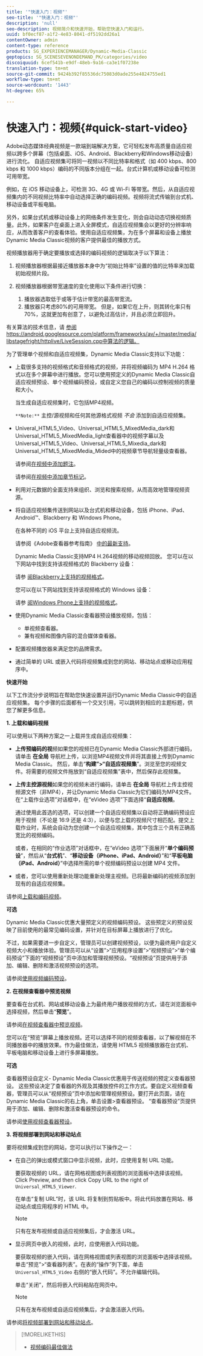 ```yaml
---
title: '"快速入门：视频"'
seo-title: '"快速入门：视频"'
description: 'null'
seo-description: 视频简介和快速开始，帮助您快速入门和运行。
uuid: bf0ecf87-a1f2-4e83-8041-df5192dd26a1
contentOwner: admin
content-type: reference
products: SG_EXPERIENCEMANAGER/Dynamic-Media-Classic
geptopics: SG_SCENESEVENONDEMAND_PK/categories/video
discoiquuid: 6cef541b-e9df-48eb-9a16-ca3e1f07238e
translation-type: tm+mt
source-git-commit: 9424b392f85536dc75083d0ade255e4824755ed1
workflow-type: tm+mt
source-wordcount: '1443'
ht-degree: 65%

---
```



# 快速入门：视频{#quick-start-video}

Adobe动态媒体经典视频是一款端到端解决方案，它可轻松发布高质量自适应视频以跨多个屏幕（包括桌面、iOS、Android、Blackberry和Windows移动设备）进行流化。 自适应视频集可将同一视频以不同比特率和格式（如 400 kbps、800 kbps 和 1000 kbps）编码的不同版本分组在一起。台式计算机或移动设备可检测可用带宽。

例如，在 iOS 移动设备上，可检测 3G、4G 或 Wi-Fi 等带宽。然后，从自适应视频集内的不同视频比特率中自动选择正确的编码视频。视频将流式传输到台式机、移动设备或平板电脑。

另外，如果台式机或移动设备上的网络条件发生变化，则会自动动态切换视频质量。此外，如果客户在桌面上进入全屏模式，自适应视频集会以更好的分辨率响应，从而改善客户的查看体验。使用自适应视频集，为在多个屏幕和设备上播放Dynamic Media Classic视频的客户提供最佳的播放方式。

视频播放器用于确定要播放或选择的编码视频的逻辑取决于以下算法：

1. 视频播放器根据最接近播放器本身中为“初始比特率”设置的值的比特率来加载初始视频片段。
1. 视频播放器根据带宽速度的变化使用以下条件进行切换：

   1. 播放器选取低于或等于估计带宽的最高带宽流。
   1. 播放器只考虑80%的可用带宽。 但是，如果它在上升，则其转化率只有70%，这就更加有创意了，以避免过高估计，并且必须立即回升。

有关算法的技术信息，请 [参阅](https://android.googlesource.com/platform/frameworks/av/+/master/media/libstagefright/httplive/LiveSession.cpp) https://android.googlesource.com/platform/frameworks/av/+/master/media/libstagefright/httplive/LiveSession.cpp中算法的逻辑。

为了管理单个视频和自适应视频集，Dynamic Media Classic支持以下功能：

* 上载很多支持的视频格式和音频格式的视频，并将视频编码为 MP4 H.264 格式以在多个屏幕中进行播放。您可以使用预定义的Dynamic Media Classic自适应视频预设、单个视频编码预设，或自定义您自己的编码以控制视频的质量和大小。

   当生成自适应视频集时，它包括MP4视频。

   `**Note:**` 主控/源视频和任何其他源格式视频 *不会* 添加到自适应视频集。

* Univeral_HTML5_Video、Universal_HTML5_MixedMedia_dark和Universal_HTML5_MixedMedia_light查看器中的视频字幕以及Universal_HTML5_Video、Universal_HTML5_Mixedia_dark和Universal_HTML5_MixedMedia_Mided中的视频章节导航轻量级查看器。

   请参阅[在视频中添加题注](adding-captions-video.md)。

   请参阅[在视频中添加章节标记](adding-chapter-markers-video.md)。

* 利用对元数据的全面支持来组织、浏览和搜索视频，从而高效地管理视频资源。
* 将自适应视频集传送到网站以及台式机和移动设备，包括 iPhone、iPad、Android™、Blackberry 和 Windows Phone。

   在各种不同的 iOS 平台上支持自适应视频流。

   请参阅《Adobe查看器参考指南》 [中的最新支持](https://docs.adobe.com/content/help/en/dynamic-media-developer-resources/library/home.html)。

   Dynamic Media Classic支持MP4 H.264视频的移动视频回放。 您可以在以下网站中找到支持该视频格式的 Blackberry 设备：

   请参 [阅Blackberry上支持的视频格式](https://support.blackberry.com/kb/articleDetail?ArticleNumber=000005482)。

   您可以在以下网站找到支持该视频格式的 Windows 设备：

   请参 [阅Windows Phone上支持的视频格式](https://msdn.microsoft.com/en-us/library/ff462087(v=vs.92).aspx)。

* 使用Dynamic Media Classic查看器预设播放视频，包括：

   * 单视频查看器。
   * 兼有视频和图像内容的混合媒体查看器。

* 配置视频播放器来满足您的品牌需求。
* 通过简单的 URL 或嵌入代码将视频集成到您的网站、移动站点或移动应用程序中。

**快速开始**

以下工作流分步说明旨在帮助您快速设置并运行Dynamic Media Classic中的自适应视频集。 每个步骤的后面都有一个交叉引用，可以跳转到相应的主题标题，供您了解更多信息。

**1. 上载和编码视频**

可以使用以下两种方案之一上载并生成自适应视频集：

* **上传预编码的视**&#x200B;频如果您的视频已在Dynamic Media Classic外部进行编码，请单击 
**在全局** 导航栏上传，以浏览MP4视频文件并将其直接上传到Dynamic Media Classic。 然后，单击“**构建”>“自适应视频集**”。浏览至您的视频文件。将需要的视频文件拖放到“自适应视频集”表中，然后保存此视频集。
* **上传主控源视频**&#x200B;如果您的视频未进行编码，请单击 
**在全局** 导航栏上传主控视频源文件（非MP4），并让Dynamic Media Classic为它们编码为MP4文件。 在“上载作业选项”对话框中，在“eVideo 选项”下面选择“**自适应视频**。

   通过使用此首选的选项，可以创建一个自适应视频集以自动将正确编码预设应用于视频（不论是 16:9 还是 4:3），以便与您上载的视频尺寸相匹配。提交上载作业时，系统会自动为您创建一个自适应视频集，其中包含三个具有正确高宽比的视频编码。

   或者，在相同的“作业选项”对话框中，在“eVideo 选项”下面展开“**单个编码预设**”，然后从“**台式机**”、“**移动设备（iPhone、iPad、Android）**”和“**平板电脑（iPad、Android）**”中选择所需的单个视频编码预设以创建 MP4 文件。

* 或者，您可以使用重新处理功能重新处理主视频。已将最新编码的视频添加到现有的自适应视频集。

请参阅[上载和编码视频](uploading-encoding-videos.md#uploading_and_encoding_videos)。

**可选**

Dynamic Media Classic优惠大量预定义的视频编码预设。 这些预定义的预设反映了目前使用的最常见编码设置，并针对在目标屏幕上播放进行了优化。

不过，如果需要进一步自定义，管理员可以创建视频预设，以便为最终用户自定义视频大小和播放体验。管理员可以从“设置”>“应用程序设置”>“视频预设”>“单个编码预设”下面的“视频预设”页中添加和管理视频预设。“视频预设”页提供用于添加、编辑、删除和激活视频预设的选项。

请参阅[使用视频编码预设](uploading-encoding-videos.md#working_with_video_encoding_presets)。

**2. 在视频查看器中预览视频**

要查看在台式机、网站或移动设备上为最终用户播放视频的方式，请在浏览面板中选择视频，然后单击“**预览**”。

请参阅[在视频查看器中预览视频](previewing-videos-video-viewer.md#previewing_videos_in_a_video_viewer)。

您可以在“预览”屏幕上播放视频。还可以选择不同的视频查看器，以了解视频在不同播放器中的播放效果。作为最佳做法，请使用 HTML5 视频播放器在台式机、平板电脑和移动设备上进行多屏幕播放。

**可选**

查看器预设自定义- Dynamic Media Classic优惠用于传送视频的预定义查看器预设。 这些预设决定了查看器的外观及其播放控件的工作方式。要自定义视频查看器，管理员可以从“视频预设”页中添加和管理视频预设。要打开此页面，请在Dynamic Media Classic的右上角，单击设置>查看器预设。 “查看器预设”页提供用于添加、编辑、删除和激活查看器预设的命令。

请参阅[使用视频查看器预设](previewing-videos-video-viewer.md#working_with_video_viewer_presets)。

**3. 将视频部署到网站和移动站点**

要将视频集成到您的网站，您可以执行以下操作之一：

* 在自己的弹出或模式窗口中显示视频，此时，应使用复制 URL 功能。

   要获取视频的 URL，请在网格视图或列表视图的浏览面板中选择该视频。Click Preview, and then click Copy URL to the right of `Universal_HTML5_Viewer`.

   在单击“复制 URL”时，该 URL 将复制到剪贴板中。将此代码放置在网站、移动站点或应用程序的 HTML 中。

   >[!NOTE]
   >
   >只有在发布视频或自适应视频集后，才会激活 URL。

* 显示网页中嵌入的视频，此时，应使用嵌入代码功能。

   要获取视频的嵌入代码，请在网格视图或列表视图的浏览面板中选择该视频。单击“预览”>“查看器列表”。在表的“操作”列下面，单击 `Universal_HTML5_Video` 右侧的“嵌入代码”。不允许编辑代码。

   单击“关闭”，然后将嵌入代码粘贴在网页中。

   >[!NOTE]
   >
   >只有在发布视频或自适应视频集后，才会激活嵌入代码。

请参阅[将视频部署到网站和移动站点](deploying-video-websites-mobile-sites.md#deploying_video_to_your_websites_and_mobile_sites)。

>[!MORELIKETHIS]
>
>* [视频编码最佳做法](uploading-encoding-videos.md#best_practices_for_video_encoding)

